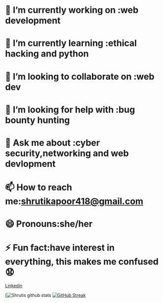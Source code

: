 # 🔭 I’m currently working on :web development
# 🌱 I’m currently learning :ethical hacking and python
# 👯 I’m looking to collaborate on :web dev
# 🤔 I’m looking for help with :bug bounty hunting
# 💬 Ask me about :cyber security,networking and web devlopment
# 📫 How to reach me:shrutikapoor418@gmail.com
# 😄 Pronouns:she/her
# ⚡ Fun fact:have interest in everything, this makes me confused 😧
 [Linkedin](https://www.linkedin.com/in/shruti-kapoor-b9b0b617a/)
 
 
[![Shrutis github stats](https://github-readme-stats.vercel.app/api?username=shrutikapoor418&show_icons=true&theme=gruvbox_light)
[![GitHub Streak](https://github-readme-streak-stats.herokuapp.com/?user=shrutikapoor418)](https://git.io/streak-stats)

